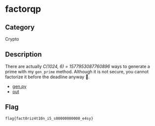 factorqp
===

## Category

Crypto

## Description  

There are actually _C(1024, 6) = 1577953087760896_ ways to generate a prime with my `gen_prime` method. Although it is not secure, you cannot factorize it before the deadline anyway 🤷.

* [gen.py](public/gen.py)
* [out](public/out)

## Flag

`flag{fact0riz4t10n_i5_s00000000000_e4sy}`
